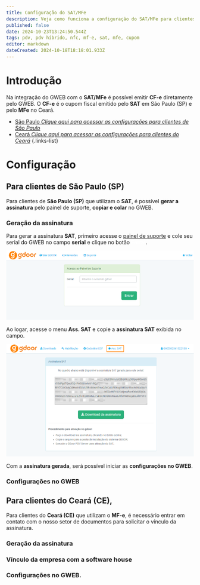 ```yaml
---
title: Configuração do SAT/MFe
description: Veja como funciona a configuração do SAT/MFe para clientes de São Paulo (SP) e Ceará (CE) no GWEB.
published: false
date: 2024-10-23T13:24:50.544Z
tags: pdv, pdv híbrido, nfc, mf-e, sat, mfe, cupom
editor: markdown
dateCreated: 2024-10-18T18:18:01.933Z
---
```


# Introdução
Na integração do GWEB com o **SAT/MFe** é possível emitir **CF-e** diretamente pelo GWEB. O **CF-e** é o cupom fiscal emitido pelo **SAT** em São Paulo (SP) e pelo **MFe** no Ceará.

- [São Paulo *Clique aqui para acessar as configurações para clientes de São Paulo*](#para-clientes-de-s%C3%A3o-paulo-sp)
- [Ceará *Clique aqui para acessar as configurações para clientes do Ceará*](#para-clientes-de-s%C3%A3o-paulo-sp)
{.links-list}

# Configuração
## Para clientes de São Paulo (SP)

Para clientes de **São Paulo (SP)** que utilizam o **SAT**, é possível **gerar a assinatura** pelo painel de suporte, **copiar e colar** no GWEB.

### Geração da assinatura
Para gerar a assinatura **SAT**, primeiro acesse o [painel de suporte](https://painel.gdoor.com.br/suporte/login) e cole seu serial do GWEB no campo **serial** e clique no botão <span style="color:white;" class="mat-button success" >Entrar</span>.

![Informar o serial GWEB](/tutoriais/configuracao-mfe-sat/1_serial_sat.png)

Ao logar, acesse o menu **Ass. SAT** e copie a **assinatura SAT** exibida no campo.

![Copiar a assinatura SAT](/tutoriais/configuracao-mfe-sat/2_menu_ass_sat.png)

Com a **assinatura gerada**, será possível iniciar as **configurações no GWEB**.

### Configurações no GWEB

## Para clientes do Ceará (CE),

Para clientes do **Ceará (CE)** que utilizam o **MF-e**, é necessário entrar em contato com o nosso setor de documentos para solicitar o vínculo da assinatura.


### Geração da assinatura

### Vínculo da empresa com a software house

### Configurações no GWEB.
